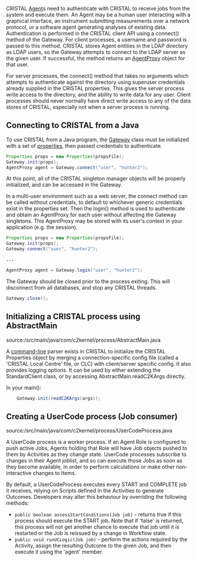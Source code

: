 CRISTAL [Agent](../Agent)s need to authenticate with CRISTAL to receive jobs from the system and execute them. An Agent may be a human user interacting with a graphical interface, an instrument submitting measurements over a network protocol, or a software agent generating analyses of existing data. Authentication is performed in the CRISTAL client API using a connect() method of the Gateway. For client processes, a username and password is passed to this method. CRISTAL stores Agent entities in the LDAP directory as LDAP users, so the Gateway attempts to connect to the LDAP server as the given user. If successful, the method returns an [AgentProxy](../AgentProxy) object for that user.

For server processes, the connect() method that takes no arguments which attempts to authenticate against the directory using superuser credentials already supplied in the CRISTAL properties. This gives the server process write access to the directory, and the ability to write data for any user. Client processes should never normally have direct write access to any of the data stores of CRISTAL, especially not when a server process is running.

## Connecting to CRISTAL from a Java

To use CRISTAL from a Java program, the [Gateway](../Gateway) class must be initialized with a set of [properties](../CRISTAL_Properties), then passed credentials to authenticate.

```java
Properties props = new Properties(propsFile);
Gateway.init(props);
AgentProxy agent = Gateway.connect("user", "hunter2");
```

At this point, all of the CRISTAL singleton manager objects will be properly initialized, and can be accessed in the Gateway.

In a multi-user environment such as a web server, the connect method can be called without credentials, to default to whichever generic credentials exist in the properties set. Then the login() method is used to authenticate and obtain an AgentProxy for each user without affecting the Gateway singletons. This AgentProxy may be stored with its user's context in your application (e.g. the session).


```java
Properties props = new Properties(propsFile);
Gateway.init(props);
Gateway.connect("user", "hunter2");

...

AgentProxy agent = Gateway.login("user", "hunter2");
```

The Gateway should be closed prior to the process exiting. This will disconnect from all databases, and stop any CRISTAL threads.

```java	
Gateway.close();
```
## Initializing a CRISTAL process using AbstractMain

source:/src/main/java/com/c2kernel/process/AbstractMain.java

A [command-line](../Command-line_Arguments) parser exists in CRISTAL to initialize the CRISTAL Properties object by merging a connection-specific config file (called a 'CRISTAL Local Centre' file, or CLC) with client/server specific config. It also provides logging options. It can be used by either extending the StandardClient class, or by accessing AbstractMain.readC2KArgs directly.

In your main():

```java
	Gateway.init(readC2KArgs(args));
```

## Creating a UserCode process (Job consumer)

source:/src/main/java/com/c2kernel/process/UserCodeProcess.java

A UserCode process is a worker process. If an Agent Role is configured to push active Jobs, Agents holding that Role will have Job objects pushed to them by Activities as they change state. UserCode processes subscribe to changes in their Agent joblist, and so can execute those Jobs as soon as they become available, in order to perform calculations or make other non-interactive changes to Items.

By default, a UserCodeProcess executes every START and COMPLETE job it receives, relying on Scripts defined in the Activities to generate Outcomes. Developers may alter this behaviour by overriding the following methods:

* `public boolean assessStartConditions(Job job)` - returns true if this process should execute the START job. Note that if 'false' is returned, this process will not get another chance to execute that job until it is restarted or the Job is reissued by a change in Workflow state.
* `public void runUCLogic(Job job)` - perform the actions required by the Activity, assign the resulting Outcome to the given Job, and then execute it using the 'agent' member.

